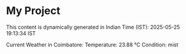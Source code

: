 # My Project

This content is dynamically generated in Indian Time (IST): 2025-05-25 19:13:34 IST


Current Weather in Coimbatore:
Temperature: 23.88 °C
Condition: mist
